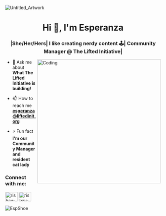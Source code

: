  ![Untitled_Artwork](https://user-images.githubusercontent.com/110497773/199380930-f26c9ca1-c630-48c4-9095-c2c722294dfb.gif)

<h1 align="center">Hi 👋, I'm Esperanza </h1>
<h3 align="center">|She/Her/Hers| I like creating nerdy content 🕹️| Community Manager @ The Lifted Initiative|</h3>
<img align="right" alt="Coding" width="400" src="https://media.tenor.com/NmRWsRk0eBoAAAAi/cute-girl.gif">




- 💬 Ask me about **What The Lifted Initiative is building!**

- 📫 How to reach me **esperanza@liftedinit.org**

- ⚡ Fun fact **I'm our Community Manager and resident cat lady**

<h3 align="left">Connect with me:</h3>
<p align="left">
<a href="https://www.linkedin.com/in/esperanza-shoemaker" target="blank"><img align="center" src="https://raw.githubusercontent.com/rahuldkjain/github-profile-readme-generator/master/src/images/icons/Social/linked-in-alt.svg" alt="rishav-chanda-b89a791b3" height="30" width="40" /></a>
<a href="https://twitter.com/cactiarelife?lang=en" target="blank"><img align="center" src="https://raw.githubusercontent.com/rahuldkjain/github-profile-readme-generator/master/src/images/icons/Social/twitter-alt.svg" alt="rishav-chanda-b89a791b3" height="30" width="40" /></a>
</p>




<p><img align="center" src="https://github-readme-streak-stats.herokuapp.com/?user=EspShoe&&theme=tokyonight" alt="EspShoe" /></p>


